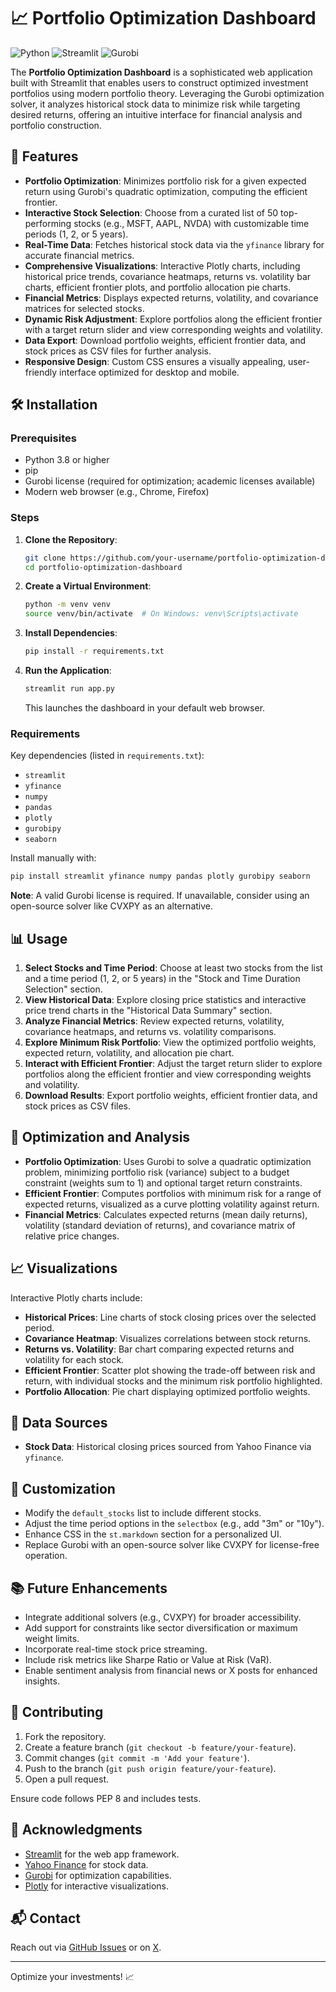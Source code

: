 # 📈 Portfolio Optimization Dashboard

![Python](https://img.shields.io/badge/Python-3.8%2B-blue) ![Streamlit](https://img.shields.io/badge/Streamlit-1.0%2B-red) ![Gurobi](https://img.shields.io/badge/Gurobi-9.0%2B-orange)

The **Portfolio Optimization Dashboard** is a sophisticated web application built with Streamlit that enables users to construct optimized investment portfolios using modern portfolio theory. Leveraging the Gurobi optimization solver, it analyzes historical stock data to minimize risk while targeting desired returns, offering an intuitive interface for financial analysis and portfolio construction.

## 🚀 Features

- **Portfolio Optimization**: Minimizes portfolio risk for a given expected return using Gurobi's quadratic optimization, computing the efficient frontier.
- **Interactive Stock Selection**: Choose from a curated list of 50 top-performing stocks (e.g., MSFT, AAPL, NVDA) with customizable time periods (1, 2, or 5 years).
- **Real-Time Data**: Fetches historical stock data via the `yfinance` library for accurate financial metrics.
- **Comprehensive Visualizations**: Interactive Plotly charts, including historical price trends, covariance heatmaps, returns vs. volatility bar charts, efficient frontier plots, and portfolio allocation pie charts.
- **Financial Metrics**: Displays expected returns, volatility, and covariance matrices for selected stocks.
- **Dynamic Risk Adjustment**: Explore portfolios along the efficient frontier with a target return slider and view corresponding weights and volatility.
- **Data Export**: Download portfolio weights, efficient frontier data, and stock prices as CSV files for further analysis.
- **Responsive Design**: Custom CSS ensures a visually appealing, user-friendly interface optimized for desktop and mobile.

## 🛠️ Installation

### Prerequisites
- Python 3.8 or higher
- pip
- Gurobi license (required for optimization; academic licenses available)
- Modern web browser (e.g., Chrome, Firefox)

### Steps
1. **Clone the Repository**:
   ```bash
   git clone https://github.com/your-username/portfolio-optimization-dashboard.git
   cd portfolio-optimization-dashboard
   ```

2. **Create a Virtual Environment**:
   ```bash
   python -m venv venv
   source venv/bin/activate  # On Windows: venv\Scripts\activate
   ```

3. **Install Dependencies**:
   ```bash
   pip install -r requirements.txt
   ```

4. **Run the Application**:
   ```bash
   streamlit run app.py
   ```

   This launches the dashboard in your default web browser.

### Requirements
Key dependencies (listed in `requirements.txt`):
- `streamlit`
- `yfinance`
- `numpy`
- `pandas`
- `plotly`
- `gurobipy`
- `seaborn`

Install manually with:
```bash
pip install streamlit yfinance numpy pandas plotly gurobipy seaborn
```

**Note**: A valid Gurobi license is required. If unavailable, consider using an open-source solver like CVXPY as an alternative.

## 📊 Usage

1. **Select Stocks and Time Period**: Choose at least two stocks from the list and a time period (1, 2, or 5 years) in the "Stock and Time Duration Selection" section.
2. **View Historical Data**: Explore closing price statistics and interactive price trend charts in the "Historical Data Summary" section.
3. **Analyze Financial Metrics**: Review expected returns, volatility, covariance heatmaps, and returns vs. volatility comparisons.
4. **Explore Minimum Risk Portfolio**: View the optimized portfolio weights, expected return, volatility, and allocation pie chart.
5. **Interact with Efficient Frontier**: Adjust the target return slider to explore portfolios along the efficient frontier and view corresponding weights and volatility.
6. **Download Results**: Export portfolio weights, efficient frontier data, and stock prices as CSV files.

## 🧠 Optimization and Analysis

- **Portfolio Optimization**: Uses Gurobi to solve a quadratic optimization problem, minimizing portfolio risk (variance) subject to a budget constraint (weights sum to 1) and optional target return constraints.
- **Efficient Frontier**: Computes portfolios with minimum risk for a range of expected returns, visualized as a curve plotting volatility against return.
- **Financial Metrics**: Calculates expected returns (mean daily returns), volatility (standard deviation of returns), and covariance matrix of relative price changes.

## 📈 Visualizations

Interactive Plotly charts include:
- **Historical Prices**: Line charts of stock closing prices over the selected period.
- **Covariance Heatmap**: Visualizes correlations between stock returns.
- **Returns vs. Volatility**: Bar chart comparing expected returns and volatility for each stock.
- **Efficient Frontier**: Scatter plot showing the trade-off between risk and return, with individual stocks and the minimum risk portfolio highlighted.
- **Portfolio Allocation**: Pie chart displaying optimized portfolio weights.

## 📝 Data Sources

- **Stock Data**: Historical closing prices sourced from Yahoo Finance via `yfinance`.

## 🔧 Customization

- Modify the `default_stocks` list to include different stocks.
- Adjust the time period options in the `selectbox` (e.g., add "3m" or "10y").
- Enhance CSS in the `st.markdown` section for a personalized UI.
- Replace Gurobi with an open-source solver like CVXPY for license-free operation.

## 📚 Future Enhancements

- Integrate additional solvers (e.g., CVXPY) for broader accessibility.
- Add support for constraints like sector diversification or maximum weight limits.
- Incorporate real-time stock price streaming.
- Include risk metrics like Sharpe Ratio or Value at Risk (VaR).
- Enable sentiment analysis from financial news or X posts for enhanced insights.

## 🤝 Contributing

1. Fork the repository.
2. Create a feature branch (`git checkout -b feature/your-feature`).
3. Commit changes (`git commit -m 'Add your feature'`).
4. Push to the branch (`git push origin feature/your-feature`).
5. Open a pull request.

Ensure code follows PEP 8 and includes tests.

## 🙏 Acknowledgments

- [Streamlit](https://streamlit.io/) for the web app framework.
- [Yahoo Finance](https://finance.yahoo.com/) for stock data.
- [Gurobi](https://www.gurobi.com/) for optimization capabilities.
- [Plotly](https://plotly.com/) for interactive visualizations.

## 📬 Contact

Reach out via [GitHub Issues](https://github.com/your-username/portfolio-optimization-dashboard/issues) or on [X](https://x.com/your-username).

---

Optimize your investments! 📈